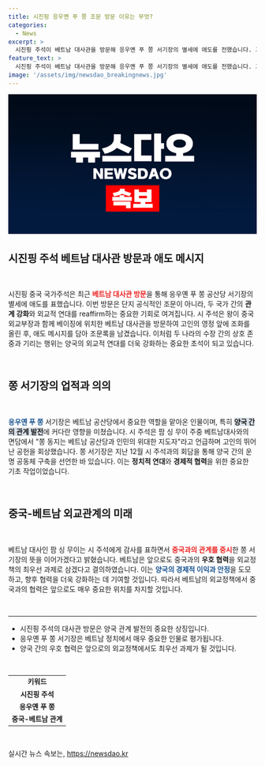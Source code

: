 ```yaml
---
title: 시진핑 응우옌 푸 쫑 조문 방문 이유는 무엇?
categories:
  - News
excerpt: >
  시진핑 주석이 베트남 대사관을 방문해 응우옌 푸 쫑 서기장의 별세에 애도를 전했습니다. 그는 고인의 위대한 기여를 기리며 두 나라의 우호 관계 강화를 다짐했습니다.
feature_text: >
  시진핑 주석이 베트남 대사관을 방문해 응우옌 푸 쫑 서기장의 별세에 애도를 전했습니다. 그는 고인의 위대한 기여를 기리며 두 나라의 우호 관계 강화를 다짐했습니다.
image: '/assets/img/newsdao_breakingnews.jpg'
---
```


<p><img src="/assets/img/newsdao_breakingnews.jpg" alt="koreaapp 속보" /></p>

<h2 data-ke-size="size26">시진핑 주석 베트남 대사관 방문과 애도 메시지</h2>

<p data-ke-size="size16">&nbsp;</p>

<p data-ke-size="size16">시진핑 중국 국가주석은 최근 <b><span style="color: #ee2323;">베트남 대사관 방문</span></b>을 통해 응우옌 푸 쫑 공산당 서기장의 별세에 애도를 표했습니다. 이번 방문은 단지 공식적인 조문이 아니라, 두 국가 간의 <b>관계 강화</b>와 외교적 연대를 reaffirm하는 중요한 기회로 여겨집니다. 시 주석은 왕이 중국 외교부장과 함께 베이징에 위치한 베트남 대사관을 방문하여 고인의 영정 앞에 조화를 올린 후, 애도 메시지를 담아 조문록을 남겼습니다. 이처럼 두 나라의 수장 간의 상호 존중과 기리는 행위는 양국의 외교적 연대를 더욱 강화하는 중요한 초석이 되고 있습니다.</p>

<p data-ke-size="size16">&nbsp;</p>

<h2 data-ke-size="size26">쫑 서기장의 업적과 의의</h2>

<p data-ke-size="size16">&nbsp;</p>

<p data-ke-size="size16"><b><span style="color: #1a5490;">응우옌 푸 쫑</span></b> 서기장은 베트남 공산당에서 중요한 역할을 맡아온 인물이며, 특히 <b><span style="background-color: #21538527;">양국 간의 관계 발전</span></b>에 커다란 영향을 미쳤습니다. 시 주석은 팜 싱 무이 주중 베트남대사와의 면담에서 "쫑 동지는 베트남 공산당과 인민의 위대한 지도자"라고 언급하며 고인의 뛰어난 공헌을 회상했습니다. 쫑 서기장은 지난 12월 시 주석과의 회담을 통해 양국 간의 운명 공동체 구축을 선언한 바 있습니다. 이는 <b>정치적 연대</b>와 <b>경제적 협력</b>을 위한 중요한 기초 작업이었습니다.</p>

<p data-ke-size="size16">&nbsp;</p>

<h2 data-ke-size="size26">중국-베트남 외교관계의 미래</h2>

<p data-ke-size="size16">&nbsp;</p>

<p data-ke-size="size16">베트남 대사인 팜 싱 무이는 시 주석에게 감사를 표하면서 <b><span style="color: #ee2323;">중국과의 관계를 중시</span></b>한 쫑 서기장의 뜻을 이어가겠다고 밝혔습니다. 베트남은 앞으로도 중국과의 <b>우호 협력</b>을 외교정책의 최우선 과제로 삼겠다고 결의하였습니다. 이는 <b><span style="color: #1a5490;">양국의 경제적 이익과 안정</span></b>을 도모하고, 향후 협력을 더욱 강화하는 데 기여할 것입니다. 따라서 베트남의 외교정책에서 중국과의 협력은 앞으로도 매우 중요한 위치를 차지할 것입니다.</p>

<p data-ke-size="size16">&nbsp;</p>

<hr />

<ul>
    <li>시진핑 주석의 대사관 방문은 양국 관계 발전의 중요한 상징입니다.</li>
    <li>응우옌 푸 쫑 서기장은 베트남 정치에서 매우 중요한 인물로 평가됩니다.</li>
    <li>양국 간의 우호 협력은 앞으로의 외교정책에서도 최우선 과제가 될 것입니다.</li>
</ul>

<p data-ke-size="size16">&nbsp;</p>

<p><Table>
    <tr>
        <td style="text-align: center; height: 17px;"><b>키워드</b></td>
    </tr>
    <tr>
        <td style="text-align: center; height: 17px;"><b>시진핑 주석</b></td>
    </tr>
    <tr>
        <td style="text-align: center; height: 17px;"><b>응우옌 푸 쫑</b></td>
    </tr>
    <tr>
        <td style="text-align: center; height: 17px;"><b>중국-베트남 관계</b></td>
    </tr>
</Table></p>

<p data-ke-size="size16">&nbsp;</p>
실시간 뉴스 속보는, <a href="https://newsdao.kr" rel="dofollow">https://newsdao.kr</a>


